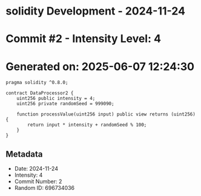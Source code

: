 ﻿# solidity Development - 2024-11-24
# Commit #2 - Intensity Level: 4
# Generated on: 2025-06-07 12:24:30
```solidity
pragma solidity ^0.8.0;

contract DataProcessor2 {
    uint256 public intensity = 4;
    uint256 private randomSeed = 999090;

    function processValue(uint256 input) public view returns (uint256) {
        return input * intensity + randomSeed % 100;
    }
}
```
## Metadata
- Date: 2024-11-24
- Intensity: 4
- Commit Number: 2
- Random ID: 696734036
